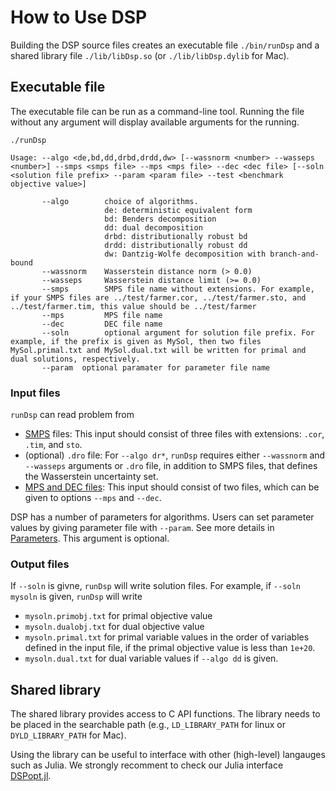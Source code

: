 # How to Use DSP

Building the DSP source files creates an executable file `./bin/runDsp` and a shared library file `./lib/libDsp.so` (or `./lib/libDsp.dylib` for Mac).

## Executable file

The executable file can be run as a command-line tool.
Running the file without any argument will display available arguments for the running.

```shell
./runDsp
```

```
Usage: --algo <de,bd,dd,drbd,drdd,dw> [--wassnorm <number> --wasseps <number>] --smps <smps file> --mps <mps file> --dec <dec file> [--soln <solution file prefix> --param <param file> --test <benchmark objective value>]

       --algo        choice of algorithms.
                     de: deterministic equivalent form
                     bd: Benders decomposition
                     dd: dual decomposition
                     drbd: distributionally robust bd
                     drdd: distributionally robust dd
                     dw: Dantzig-Wolfe decomposition with branch-and-bound
       --wassnorm    Wasserstein distance norm (> 0.0)
       --wasseps     Wasserstein distance limit (>= 0.0)
       --smps        SMPS file name without extensions. For example, if your SMPS files are ../test/farmer.cor, ../test/farmer.sto, and ../test/farmer.tim, this value should be ../test/farmer
       --mps         MPS file name
       --dec         DEC file name
       --soln        optional argument for solution file prefix. For example, if the prefix is given as MySol, then two files MySol.primal.txt and MySol.dual.txt will be written for primal and dual solutions, respectively.
       --param	optional paramater for parameter file name
```

### Input files

`runDsp` can read problem from

- [SMPS](https://ieeexplore.ieee.org/abstract/document/8142546) files: This input should consist of three files with extensions: `.cor`, `.tim`, and `sto`.
- (optional) `.dro` file: For `--algo dr*`, `runDsp` requires either `--wassnorm` and `--wasseps` arguments or `.dro` file, in addition to SMPS files, that defines the Wasserstein uncertainty set.
- [MPS and DEC files](https://gcg.or.rwth-aachen.de/doc/reader__dec_8h.html): This input should consist of two files, which can be given to options `--mps` and `--dec`.

DSP has a number of parameters for algorithms.
Users can set parameter values by giving parameter file with `--param`.
See more details in [Parameters](parameters.md).
This argument is optional.


### Output files

If `--soln` is givne, `runDsp` will write solution files.
For example, if `--soln mysoln` is given, `runDsp` will write

- `mysoln.primobj.txt` for primal objective value
- `mysoln.dualobj.txt` for dual objective value
- `mysoln.primal.txt` for primal variable values in the order of variables defined in the input file, if the primal objective value is less than `1e+20`.
- `mysoln.dual.txt` for dual variable values if `--algo dd` is given.

## Shared library

The shared library provides access to C API functions.
The library needs to be placed in the searchable path (e.g., `LD_LIBRARY_PATH` for linux or `DYLD_LIBRARY_PATH` for Mac).

Using the library can be useful to interface with other (high-level) langauges such as Julia.
We strongly recomment to check our Julia interface [DSPopt.jl](https://github.com/kibaekkim/DSPopt.jl).